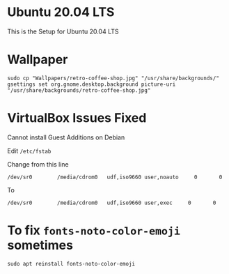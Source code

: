 # Ubuntu 20.04 LTS
This is the Setup for Ubuntu 20.04 LTS

# Wallpaper
```
sudo cp "Wallpapers/retro-coffee-shop.jpg" "/usr/share/backgrounds/"
gsettings set org.gnome.desktop.background picture-uri "/usr/share/backgrounds/retro-coffee-shop.jpg"
```

# VirtualBox Issues Fixed

Cannot install Guest Additions on Debian

Edit `/etc/fstab`

Change from this line  
```
/dev/sr0        /media/cdrom0   udf,iso9660 user,noauto     0       0
```

To  
```
/dev/sr0        /media/cdrom0   udf,iso9660 user,exec     0       0
```


# To fix `fonts-noto-color-emoji` sometimes
```
sudo apt reinstall fonts-noto-color-emoji
```
